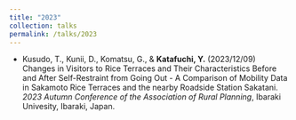 ```yaml
---
title: "2023"
collection: talks
permalink: /talks/2023
---
```

* Kusudo, T., Kunii, D., Komatsu, G., & **Katafuchi, Y.** (2023/12/09) Changes in Visitors to Rice Terraces and Their Characteristics Before and After Self-Restraint from Going Out - A Comparison of Mobility Data in Sakamoto Rice Terraces and the nearby Roadside Station Sakatani. <i>2023 Autumn Conference of the Association of Rural Planning</i>, Ibaraki Univesity, Ibaraki, Japan.